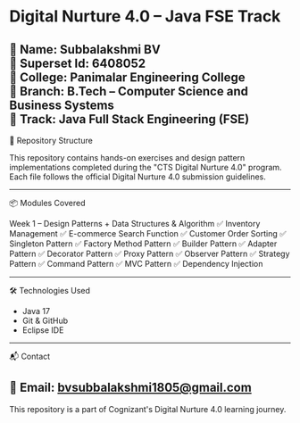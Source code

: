 # Digital Nurture 4.0 – Java FSE Track

📌 Name: Subbalakshmi BV  
📌 Superset Id: 6408052  
📌 College: Panimalar Engineering College  
📌 Branch: B.Tech – Computer Science and Business Systems  
📌 Track: Java Full Stack Engineering (FSE)
---

📁 Repository Structure

This repository contains hands-on exercises and design pattern implementations completed during the "CTS Digital Nurture 4.0" program. Each file follows the official Digital Nurture 4.0 submission guidelines.

---

📦 Modules Covered

Week 1 –  Design Patterns + Data Structures & Algorithm
✅ Inventory Management 
✅ E-commerce Search Function 
✅ Customer Order Sorting
✅ Singleton Pattern
✅ Factory Method Pattern
✅ Builder Pattern
✅ Adapter Pattern
✅ Decorator Pattern
✅ Proxy Pattern
✅ Observer Pattern
✅ Strategy Pattern
✅ Command Pattern
✅ MVC Pattern
✅ Dependency Injection

---

🛠 Technologies Used

- Java 17
- Git & GitHub
- Eclipse IDE
---

📬 Contact

📧 Email: bvsubbalakshmi1805@gmail.com
---

This repository is a part of Cognizant's Digital Nurture 4.0 learning journey.

